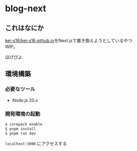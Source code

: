 # blog-next
## これはなにか
[kei-s16/kei-s16.github.io](https://github.com/kei-s16/kei-s16.github.io)をNext.jsで置き換えようとしているやつ  
WIP。

ほげぴよ.

## 環境構築
### 必要なツール
- Node.js 20.x

### 開発環境の起動
```zsh
$ corepack enable
$ pnpm install
$ pnpm run dev
```

`localhost:3000` にアクセスする
